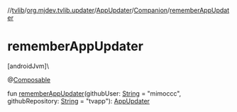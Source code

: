 //[tvlib](../../../../index.md)/[org.mjdev.tvlib.updater](../../index.md)/[AppUpdater](../index.md)/[Companion](index.md)/[rememberAppUpdater](remember-app-updater.md)

# rememberAppUpdater

[androidJvm]\

@[Composable](https://developer.android.com/reference/kotlin/androidx/compose/runtime/Composable.html)

fun [rememberAppUpdater](remember-app-updater.md)(githubUser: [String](https://kotlinlang.org/api/latest/jvm/stdlib/kotlin/-string/index.html) = &quot;mimoccc&quot;, githubRepository: [String](https://kotlinlang.org/api/latest/jvm/stdlib/kotlin/-string/index.html) = &quot;tvapp&quot;): [AppUpdater](../index.md)
